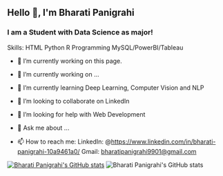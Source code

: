 ## Hello 👋, I'm Bharati Panigrahi
### I am a Student with Data Science as major!

Skills: 
HTML
Python
R Programming
MySQL/PowerBI/Tableau

- 🔭 I’m currently working on this page. 

- 🔭 I’m currently working on ...
- 🌱 I’m currently learning Deep Learning, Computer Vision and NLP
- 👯 I’m looking to collaborate on LinkedIn
- 🤔 I’m looking for help with Web Development
- 💬 Ask me about ...
- 📫 How to reach me: 
LinkedIn: @https://www.linkedin.com/in/bharati-panigrahi-10a9461a0/
Gmail: bharatipanigrahi9901@gmail.com

[![Bharati Panigrahi's GitHub stats](https://github-readme-stats.vercel.app/api?username=Bharati2301)](https://github.com/Bharati2301/github-readme-stats)
![Bharati Panigrahi's GitHub stats](https://github-readme-stats.vercel.app/api?username=Bharati2301&count_private=true)
